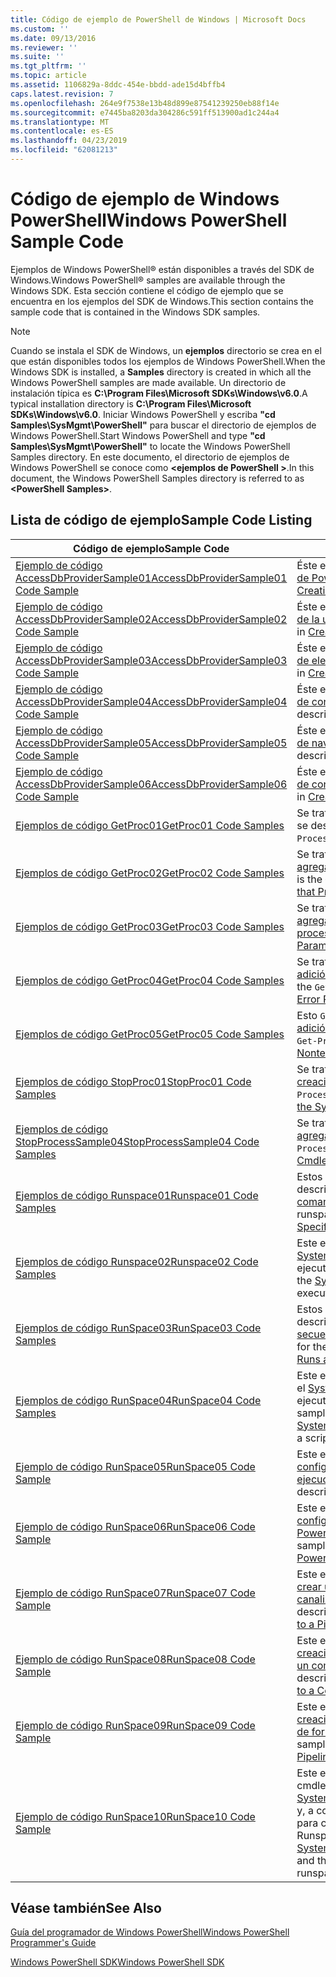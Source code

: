 ```yaml
---
title: Código de ejemplo de PowerShell de Windows | Microsoft Docs
ms.custom: ''
ms.date: 09/13/2016
ms.reviewer: ''
ms.suite: ''
ms.tgt_pltfrm: ''
ms.topic: article
ms.assetid: 1106829a-8ddc-454e-bbdd-ade15d4bffb4
caps.latest.revision: 7
ms.openlocfilehash: 264e9f7538e13b48d899e87541239250eb88f14e
ms.sourcegitcommit: e7445ba8203da304286c591ff513900ad1c244a4
ms.translationtype: MT
ms.contentlocale: es-ES
ms.lasthandoff: 04/23/2019
ms.locfileid: "62081213"
---
```

# <a name="windows-powershell-sample-code"></a><span data-ttu-id="10ee4-102">Código de ejemplo de Windows PowerShell</span><span class="sxs-lookup"><span data-stu-id="10ee4-102">Windows PowerShell Sample Code</span></span>

<span data-ttu-id="10ee4-103">Ejemplos de Windows PowerShell® están disponibles a través del SDK de Windows.</span><span class="sxs-lookup"><span data-stu-id="10ee4-103">Windows PowerShell® samples are available through the Windows SDK.</span></span> <span data-ttu-id="10ee4-104">Esta sección contiene el código de ejemplo que se encuentra en los ejemplos del SDK de Windows.</span><span class="sxs-lookup"><span data-stu-id="10ee4-104">This section contains the sample code that is contained in the Windows SDK samples.</span></span>

> [!NOTE]
> <span data-ttu-id="10ee4-105">Cuando se instala el SDK de Windows, un **ejemplos** directorio se crea en el que están disponibles todos los ejemplos de Windows PowerShell.</span><span class="sxs-lookup"><span data-stu-id="10ee4-105">When the Windows SDK is installed, a **Samples** directory is created in which all the Windows PowerShell samples are made available.</span></span> <span data-ttu-id="10ee4-106">Un directorio de instalación típica es **C:\Program Files\Microsoft SDKs\Windows\v6.0**.</span><span class="sxs-lookup"><span data-stu-id="10ee4-106">A typical installation directory is **C:\Program Files\Microsoft SDKs\Windows\v6.0**.</span></span> <span data-ttu-id="10ee4-107">Iniciar Windows PowerShell y escriba **"cd Samples\SysMgmt\PowerShell"** para buscar el directorio de ejemplos de Windows PowerShell.</span><span class="sxs-lookup"><span data-stu-id="10ee4-107">Start Windows PowerShell and type **"cd Samples\SysMgmt\PowerShell"**  to locate the Windows PowerShell Samples directory.</span></span> <span data-ttu-id="10ee4-108">En este documento, el directorio de ejemplos de Windows PowerShell se conoce como  **\<ejemplos de PowerShell >**.</span><span class="sxs-lookup"><span data-stu-id="10ee4-108">In this document, the Windows PowerShell Samples directory is referred to as **\<PowerShell Samples>**.</span></span>

## <a name="sample-code-listing"></a><span data-ttu-id="10ee4-109">Lista de código de ejemplo</span><span class="sxs-lookup"><span data-stu-id="10ee4-109">Sample Code Listing</span></span>

|<span data-ttu-id="10ee4-110">Código de ejemplo</span><span class="sxs-lookup"><span data-stu-id="10ee4-110">Sample Code</span></span>|<span data-ttu-id="10ee4-111">Descripción</span><span class="sxs-lookup"><span data-stu-id="10ee4-111">Description</span></span>|
|-----------------|-----------------|
|[<span data-ttu-id="10ee4-112">Ejemplo de código AccessDbProviderSample01</span><span class="sxs-lookup"><span data-stu-id="10ee4-112">AccessDbProviderSample01 Code Sample</span></span>](./accessdbprovidersample01-code-sample.md)|<span data-ttu-id="10ee4-113">Éste es el proveedor que se describe en [creación de un proveedor de PowerShell de Windows básico](./creating-a-basic-windows-powershell-provider.md).</span><span class="sxs-lookup"><span data-stu-id="10ee4-113">This is the provider described in [Creating a Basic Windows PowerShell Provider](./creating-a-basic-windows-powershell-provider.md).</span></span>|
|[<span data-ttu-id="10ee4-114">Ejemplo de código AccessDbProviderSample02</span><span class="sxs-lookup"><span data-stu-id="10ee4-114">AccessDbProviderSample02 Code Sample</span></span>](./accessdbprovidersample02-code-sample.md)|<span data-ttu-id="10ee4-115">Éste es el proveedor que se describe en [creación de un proveedor de la unidad de Windows PowerShell](./creating-a-windows-powershell-drive-provider.md).</span><span class="sxs-lookup"><span data-stu-id="10ee4-115">This is the provider described in [Creating a Windows PowerShell Drive Provider](./creating-a-windows-powershell-drive-provider.md).</span></span>|
|[<span data-ttu-id="10ee4-116">Ejemplo de código AccessDbProviderSample03</span><span class="sxs-lookup"><span data-stu-id="10ee4-116">AccessDbProviderSample03 Code Sample</span></span>](./accessdbprovidersample03-code-sample.md)|<span data-ttu-id="10ee4-117">Éste es el proveedor que se describe en [creación de un proveedor de elementos de Windows PowerShell](./creating-a-windows-powershell-item-provider.md).</span><span class="sxs-lookup"><span data-stu-id="10ee4-117">This is the provider described in [Creating a Windows PowerShell Item Provider](./creating-a-windows-powershell-item-provider.md).</span></span>|
|[<span data-ttu-id="10ee4-118">Ejemplo de código AccessDbProviderSample04</span><span class="sxs-lookup"><span data-stu-id="10ee4-118">AccessDbProviderSample04 Code Sample</span></span>](./accessdbprovidersample04-code-sample.md)|<span data-ttu-id="10ee4-119">Éste es el proveedor que se describe en [creación de un proveedor de contenedores de Windows PowerShell](./creating-a-windows-powershell-container-provider.md).</span><span class="sxs-lookup"><span data-stu-id="10ee4-119">This is the provider described in [Creating a Windows PowerShell Container Provider](./creating-a-windows-powershell-container-provider.md).</span></span>|
|[<span data-ttu-id="10ee4-120">Ejemplo de código AccessDbProviderSample05</span><span class="sxs-lookup"><span data-stu-id="10ee4-120">AccessDbProviderSample05 Code Sample</span></span>](./accessdbprovidersample05-code-sample.md)|<span data-ttu-id="10ee4-121">Éste es el proveedor que se describe en [creación de un proveedor de navegación de Windows PowerShell](./creating-a-windows-powershell-navigation-provider.md).</span><span class="sxs-lookup"><span data-stu-id="10ee4-121">This is the provider described in [Creating a Windows PowerShell Navigation Provider](./creating-a-windows-powershell-navigation-provider.md).</span></span>|
|[<span data-ttu-id="10ee4-122">Ejemplo de código AccessDbProviderSample06</span><span class="sxs-lookup"><span data-stu-id="10ee4-122">AccessDbProviderSample06 Code Sample</span></span>](./accessdbprovidersample06-code-sample.md)|<span data-ttu-id="10ee4-123">Éste es el proveedor que se describe en [creación de un proveedor de contenido de Windows PowerShell](./creating-a-windows-powershell-content-provider.md).</span><span class="sxs-lookup"><span data-stu-id="10ee4-123">This is the provider described in [Creating a Windows PowerShell Content Provider](./creating-a-windows-powershell-content-provider.md).</span></span>|
|[<span data-ttu-id="10ee4-124">Ejemplos de código GetProc01</span><span class="sxs-lookup"><span data-stu-id="10ee4-124">GetProc01 Code Samples</span></span>](./getproc01-code-samples.md)|<span data-ttu-id="10ee4-125">Se trata de las opciones básicas `Get-Process` ejemplo de cmdlet que se describen en [crear su primer Cmdlet](../cmdlet/creating-a-cmdlet-without-parameters.md).</span><span class="sxs-lookup"><span data-stu-id="10ee4-125">This is the basic `Get-Process` cmdlet sample described in [Creating Your First Cmdlet](../cmdlet/creating-a-cmdlet-without-parameters.md).</span></span>|
|[<span data-ttu-id="10ee4-126">Ejemplos de código GetProc02</span><span class="sxs-lookup"><span data-stu-id="10ee4-126">GetProc02 Code Samples</span></span>](./getproc02-code-samples.md)|<span data-ttu-id="10ee4-127">Se trata de la `Get-Process` ejemplo de cmdlet que se describen en [agregar parámetros que procesan datos de línea de comandos](../cmdlet/adding-parameters-that-process-command-line-input.md).</span><span class="sxs-lookup"><span data-stu-id="10ee4-127">This is the `Get-Process` cmdlet sample described in [Adding Parameters that Process Command-Line Input](../cmdlet/adding-parameters-that-process-command-line-input.md).</span></span>|
|[<span data-ttu-id="10ee4-128">Ejemplos de código GetProc03</span><span class="sxs-lookup"><span data-stu-id="10ee4-128">GetProc03 Code Samples</span></span>](./getproc03-code-samples.md)|<span data-ttu-id="10ee4-129">Se trata de la `Get-Process` ejemplo de cmdlet que se describen en [agregar parámetros de entrada de la canalización de ese proceso](../cmdlet/adding-parameters-that-process-pipeline-input.md).</span><span class="sxs-lookup"><span data-stu-id="10ee4-129">This is the `Get-Process` cmdlet sample described in [Adding Parameters that Process Pipeline Input](../cmdlet/adding-parameters-that-process-pipeline-input.md).</span></span>|
|[<span data-ttu-id="10ee4-130">Ejemplos de código GetProc04</span><span class="sxs-lookup"><span data-stu-id="10ee4-130">GetProc04 Code Samples</span></span>](./getproc04-code-samples.md)|<span data-ttu-id="10ee4-131">Se trata de la `Get-Process` ejemplo de cmdlet que se describen en [adición de no terminación informe de errores para el Cmdlet](../cmdlet/adding-non-terminating-error-reporting-to-your-cmdlet.md).</span><span class="sxs-lookup"><span data-stu-id="10ee4-131">This is the `Get-Process` cmdlet sample described in [Adding Nonterminating Error Reporting to Your Cmdlet](../cmdlet/adding-non-terminating-error-reporting-to-your-cmdlet.md).</span></span>|
|[<span data-ttu-id="10ee4-132">Ejemplos de código GetProc05</span><span class="sxs-lookup"><span data-stu-id="10ee4-132">GetProc05 Code Samples</span></span>](./getproc05-code-samples.md)|<span data-ttu-id="10ee4-133">Esto `Get-Process` cmdlet es similar al cmdlet que se describe en [adición de no terminación informe de errores para el Cmdlet](../cmdlet/adding-non-terminating-error-reporting-to-your-cmdlet.md).</span><span class="sxs-lookup"><span data-stu-id="10ee4-133">This `Get-Process` cmdlet is similar to the cmdlet described in [Adding Nonterminating Error Reporting to Your Cmdlet](../cmdlet/adding-non-terminating-error-reporting-to-your-cmdlet.md).</span></span>|
|[<span data-ttu-id="10ee4-134">Ejemplos de código StopProc01</span><span class="sxs-lookup"><span data-stu-id="10ee4-134">StopProc01 Code Samples</span></span>](./stopproc01-code-samples.md)|<span data-ttu-id="10ee4-135">Se trata de la `Stop-Process` ejemplo de cmdlet que se describen en [creación de un Cmdlet que modifica el sistema](../cmdlet/creating-a-cmdlet-that-modifies-the-system.md).</span><span class="sxs-lookup"><span data-stu-id="10ee4-135">This is the `Stop-Process` cmdlet sample described in [Creating a Cmdlet That Modifies the System](../cmdlet/creating-a-cmdlet-that-modifies-the-system.md).</span></span>|
|[<span data-ttu-id="10ee4-136">Ejemplos de código StopProcessSample04</span><span class="sxs-lookup"><span data-stu-id="10ee4-136">StopProcessSample04 Code Samples</span></span>](./stopprocesssample04-code-samples.md)|<span data-ttu-id="10ee4-137">Se trata de la `Stop-Process` ejemplo de cmdlet que se describen en [agregar conjuntos de parámetros a un Cmdlet](../cmdlet/adding-parameter-sets-to-a-cmdlet.md).</span><span class="sxs-lookup"><span data-stu-id="10ee4-137">This is the `Stop-Process` cmdlet sample described in [Adding Parameter Sets to a Cmdlet](../cmdlet/adding-parameter-sets-to-a-cmdlet.md).</span></span>|
|[<span data-ttu-id="10ee4-138">Ejemplos de código Runspace01</span><span class="sxs-lookup"><span data-stu-id="10ee4-138">Runspace01 Code Samples</span></span>](./runspace01-code-samples.md)|<span data-ttu-id="10ee4-139">Estos son los ejemplos de código para el espacio de ejecución descrito en [crear una aplicación de consola que ejecuta un comando especificado](http://msdn.microsoft.com/en-us/793a6570-a072-4799-840b-172f28ce620e).</span><span class="sxs-lookup"><span data-stu-id="10ee4-139">These are the code samples for the runspace described in [Creating a Console Application That Runs a Specified Command](http://msdn.microsoft.com/en-us/793a6570-a072-4799-840b-172f28ce620e).</span></span>|
|[<span data-ttu-id="10ee4-140">Ejemplos de código Runspace02</span><span class="sxs-lookup"><span data-stu-id="10ee4-140">Runspace02 Code Samples</span></span>](./runspace02-code-samples.md)|<span data-ttu-id="10ee4-141">Este ejemplo se utiliza el [System.Management.Automation.Runspaceinvoke](/dotnet/api/System.Management.Automation.RunspaceInvoke) clase para ejecutar el `Get-Process` cmdlet sincrónicamente.</span><span class="sxs-lookup"><span data-stu-id="10ee4-141">This sample uses the [System.Management.Automation.Runspaceinvoke](/dotnet/api/System.Management.Automation.RunspaceInvoke) class to execute the `Get-Process` cmdlet synchronously.</span></span>|
|[<span data-ttu-id="10ee4-142">Ejemplos de código RunSpace03</span><span class="sxs-lookup"><span data-stu-id="10ee4-142">RunSpace03 Code Samples</span></span>](./runspace03-code-samples.md)|<span data-ttu-id="10ee4-143">Estos son los ejemplos de código para el espacio de ejecución descrito en [crear una aplicación de consola que funciona una secuencia de comandos especificado](http://msdn.microsoft.com/en-us/a93e6006-36db-4bcc-b9da-c5bebf4ffd68).</span><span class="sxs-lookup"><span data-stu-id="10ee4-143">These are the code samples for the runspace described in [Creating a Console Application That Runs a Specified Script](http://msdn.microsoft.com/en-us/a93e6006-36db-4bcc-b9da-c5bebf4ffd68).</span></span>|
|[<span data-ttu-id="10ee4-144">Ejemplos de código RunSpace04</span><span class="sxs-lookup"><span data-stu-id="10ee4-144">RunSpace04 Code Samples</span></span>](./runspace04-code-samples.md)|<span data-ttu-id="10ee4-145">Este es un ejemplo de código para un espacio de ejecución que usa el [System.Management.Automation.Runspaceinvoke](/dotnet/api/System.Management.Automation.RunspaceInvoke) clase para ejecutar un script que genera un error de terminación.</span><span class="sxs-lookup"><span data-stu-id="10ee4-145">This is a code sample for a runspace that uses the [System.Management.Automation.Runspaceinvoke](/dotnet/api/System.Management.Automation.RunspaceInvoke) class to execute a script that generates a terminating error.</span></span>|
|[<span data-ttu-id="10ee4-146">Ejemplo de código RunSpace05</span><span class="sxs-lookup"><span data-stu-id="10ee4-146">RunSpace05 Code Sample</span></span>](./runspace05-code-sample.md)|<span data-ttu-id="10ee4-147">Este es el código fuente para el ejemplo Runspace05 descrito en [configurando un RunspaceConfiguration de uso de espacio de ejecución](http://msdn.microsoft.com/en-us/42681d19-2d05-4975-befd-afb1990e79b2).</span><span class="sxs-lookup"><span data-stu-id="10ee4-147">This is the source code for the Runspace05 sample described in [Configuring a Runspace Using RunspaceConfiguration](http://msdn.microsoft.com/en-us/42681d19-2d05-4975-befd-afb1990e79b2).</span></span>|
|[<span data-ttu-id="10ee4-148">Ejemplo de código RunSpace06</span><span class="sxs-lookup"><span data-stu-id="10ee4-148">RunSpace06 Code Sample</span></span>](./runspace06-code-sample.md)|<span data-ttu-id="10ee4-149">Este es el código fuente para el ejemplo Runspace06 descrito en [configurar un espacio de ejecución mediante un Windows PowerShell Snap-in](http://msdn.microsoft.com/en-us/a7289ee8-9732-49ee-91c7-d533e9538b83).</span><span class="sxs-lookup"><span data-stu-id="10ee4-149">This is the source code for the Runspace06 sample described in [Configuring a Runspace Using a Windows PowerShell Snap-in](http://msdn.microsoft.com/en-us/a7289ee8-9732-49ee-91c7-d533e9538b83).</span></span>|
|[<span data-ttu-id="10ee4-150">Ejemplo de código RunSpace07</span><span class="sxs-lookup"><span data-stu-id="10ee4-150">RunSpace07 Code Sample</span></span>](./runspace07-code-sample.md)|<span data-ttu-id="10ee4-151">Este es el código fuente para el ejemplo Runspace07 descrito en [crear una aplicación que agrega comandos de la consola a una canalización](http://msdn.microsoft.com/en-us/01eb7808-e97b-4905-80be-9e2fa38c262e).</span><span class="sxs-lookup"><span data-stu-id="10ee4-151">This is the source code for the Runspace07 sample described in [Creating a Console Application That Adds Commands to a Pipeline](http://msdn.microsoft.com/en-us/01eb7808-e97b-4905-80be-9e2fa38c262e).</span></span>|
|[<span data-ttu-id="10ee4-152">Ejemplo de código RunSpace08</span><span class="sxs-lookup"><span data-stu-id="10ee4-152">RunSpace08 Code Sample</span></span>](./runspace08-code-sample.md)|<span data-ttu-id="10ee4-153">Este es el código fuente para el ejemplo Runspace08 descrito en [creación de una consola que agrega parámetros de la aplicación a un comando](http://msdn.microsoft.com/en-us/848b2b46-60f1-4a86-b448-cfc7c0cccfba).</span><span class="sxs-lookup"><span data-stu-id="10ee4-153">This is the source code for the Runspace08 sample described in [Creating a Console Application That Adds Parameters to a Command](http://msdn.microsoft.com/en-us/848b2b46-60f1-4a86-b448-cfc7c0cccfba).</span></span>|
|[<span data-ttu-id="10ee4-154">Ejemplo de código RunSpace09</span><span class="sxs-lookup"><span data-stu-id="10ee4-154">RunSpace09 Code Sample</span></span>](./runspace09-code-sample.md)|<span data-ttu-id="10ee4-155">Este es el código fuente para el ejemplo Runspace09 descrito en [creación de una consola de aplicación que invoca una canalización de forma asincrónica](http://msdn.microsoft.com/en-us/198c1c94-2a06-457e-93ce-c0d910618e47).</span><span class="sxs-lookup"><span data-stu-id="10ee4-155">This is the source code for the Runspace09 sample described in [Creating a Console Application That Invokes a Pipeline Asynchronously](http://msdn.microsoft.com/en-us/198c1c94-2a06-457e-93ce-c0d910618e47).</span></span>|
|[<span data-ttu-id="10ee4-156">Ejemplo de código RunSpace10</span><span class="sxs-lookup"><span data-stu-id="10ee4-156">RunSpace10 Code Sample</span></span>](./runspace10-code-sample.md)|<span data-ttu-id="10ee4-157">Este es el código fuente del ejemplo Runspace10, que agrega un cmdlet para [System.Management.Automation.Runspaces.Runspaceconfiguration](/dotnet/api/System.Management.Automation.Runspaces.RunspaceConfiguration) y, a continuación, usa la información de configuración modificado para crear el espacio de ejecución.</span><span class="sxs-lookup"><span data-stu-id="10ee4-157">This is the source code for the Runspace10 sample, which adds a cmdlet to [System.Management.Automation.Runspaces.Runspaceconfiguration](/dotnet/api/System.Management.Automation.Runspaces.RunspaceConfiguration) and then uses the modified configuration information to create the runspace.</span></span>|

## <a name="see-also"></a><span data-ttu-id="10ee4-158">Véase también</span><span class="sxs-lookup"><span data-stu-id="10ee4-158">See Also</span></span>

[<span data-ttu-id="10ee4-159">Guía del programador de Windows PowerShell</span><span class="sxs-lookup"><span data-stu-id="10ee4-159">Windows PowerShell Programmer's Guide</span></span>](./windows-powershell-programmer-s-guide.md)

[<span data-ttu-id="10ee4-160">Windows PowerShell SDK</span><span class="sxs-lookup"><span data-stu-id="10ee4-160">Windows PowerShell SDK</span></span>](../windows-powershell-reference.md)